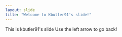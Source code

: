```yaml
---
layout: slide
title: "Welcome to Kbutler91's slide!"
---
```

This is kbutler91's slide
Use the left arrow to go back!